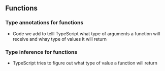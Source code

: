 ## Functions

### Type annotations for functions

-   Code we add to telll TypeScript what type of arguments a function will receive and whay type of values it will return

### Type inference for functions

-   TypeScript tries to figure out what type of value a function will return
